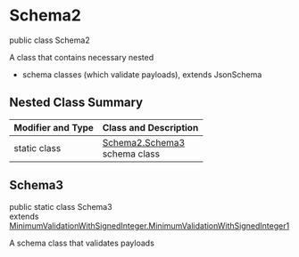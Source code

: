 # Schema2
public class Schema2

A class that contains necessary nested
- schema classes (which validate payloads), extends JsonSchema

## Nested Class Summary
| Modifier and Type | Class and Description |
| ----------------- | ---------------------- |
| static class | [Schema2.Schema3](#schema3)<br> schema class |

## Schema3
public static class Schema3<br>
extends [MinimumValidationWithSignedInteger.MinimumValidationWithSignedInteger1](../../../../../../../../components/schemas/MinimumValidationWithSignedInteger.md#minimumvalidationwithsignedinteger1)

A schema class that validates payloads
